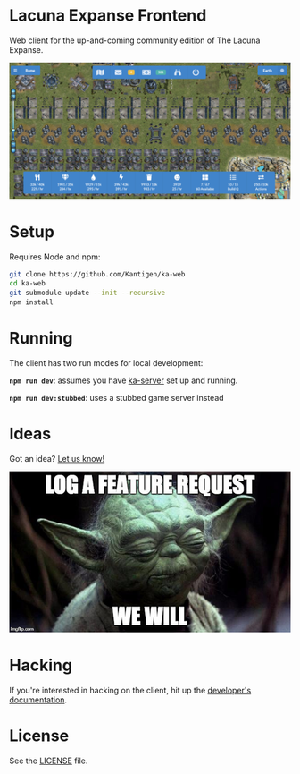 # Lacuna Expanse Frontend

Web client for the up-and-coming community edition of The Lacuna Expanse.

[![Lacuna Expanse screenshot](img/screenshot.png)](https://demo.tlecommunity.com/)

# Setup

Requires Node and npm:

```bash
git clone https://github.com/Kantigen/ka-web
cd ka-web
git submodule update --init --recursive
npm install
```

# Running

The client has two run modes for local development:

**`npm run dev`**: assumes you have [ka-server](https://github.com/Kantigen/ka-server) set up and running.

**`npm run dev:stubbed`**: uses a stubbed game server instead

# Ideas

Got an idea? [Let us know!](https://github.com/tlecommunity/app/issues)

[![Yoda and feature requests](img/feature-request.jpg)](https://github.com/tlecommunity/app/issues)

# Hacking

If you're interested in hacking on the client, hit up the [developer's documentation](docs/README.md).

# License

See the [LICENSE](LICENSE) file.
